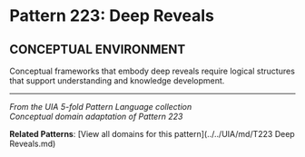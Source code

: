 # Pattern 223: Deep Reveals

## CONCEPTUAL ENVIRONMENT

Conceptual frameworks that embody deep reveals require logical structures that support understanding and knowledge development.

---

*From the UIA 5-fold Pattern Language collection*  
*Conceptual domain adaptation of Pattern 223*

**Related Patterns**: [View all domains for this pattern](../../UIA/md/T223 Deep Reveals.md)